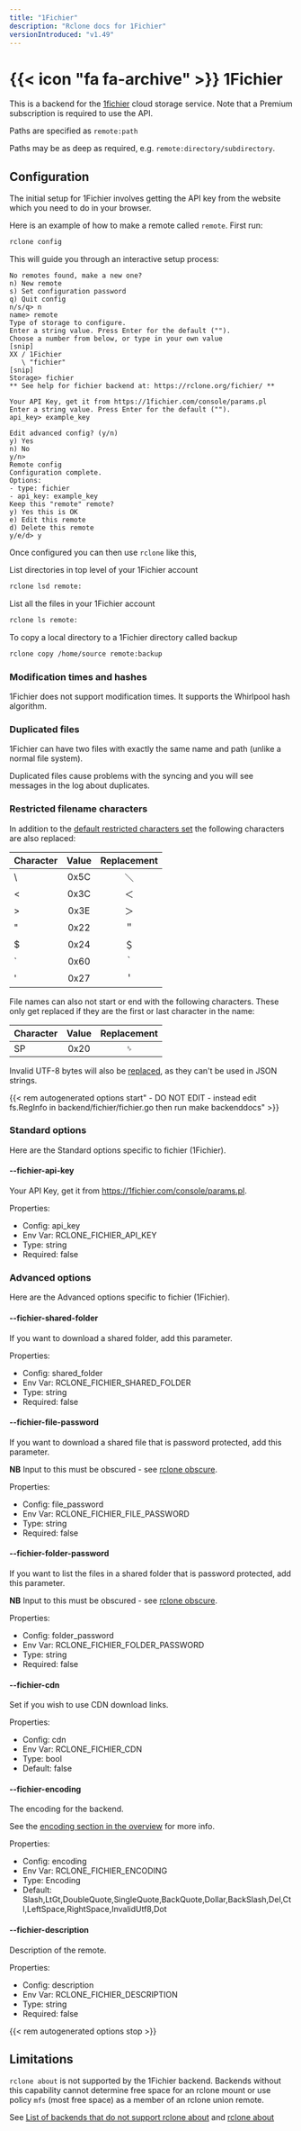 ```yaml
---
title: "1Fichier"
description: "Rclone docs for 1Fichier"
versionIntroduced: "v1.49"
---
```


# {{< icon "fa fa-archive" >}} 1Fichier

This is a backend for the [1fichier](https://1fichier.com) cloud
storage service. Note that a Premium subscription is required to use
the API.

Paths are specified as `remote:path`

Paths may be as deep as required, e.g. `remote:directory/subdirectory`.

## Configuration

The initial setup for 1Fichier involves getting the API key from the website
which you need to do in your browser.

Here is an example of how to make a remote called `remote`.  First run:

```sh
rclone config
```

This will guide you through an interactive setup process:

```text
No remotes found, make a new one?
n) New remote
s) Set configuration password
q) Quit config
n/s/q> n
name> remote
Type of storage to configure.
Enter a string value. Press Enter for the default ("").
Choose a number from below, or type in your own value
[snip]
XX / 1Fichier
   \ "fichier"
[snip]
Storage> fichier
** See help for fichier backend at: https://rclone.org/fichier/ **

Your API Key, get it from https://1fichier.com/console/params.pl
Enter a string value. Press Enter for the default ("").
api_key> example_key

Edit advanced config? (y/n)
y) Yes
n) No
y/n> 
Remote config
Configuration complete.
Options:
- type: fichier
- api_key: example_key
Keep this "remote" remote?
y) Yes this is OK
e) Edit this remote
d) Delete this remote
y/e/d> y
```

Once configured you can then use `rclone` like this,

List directories in top level of your 1Fichier account

```sh
rclone lsd remote:
```

List all the files in your 1Fichier account

```sh
rclone ls remote:
```

To copy a local directory to a 1Fichier directory called backup

```sh
rclone copy /home/source remote:backup
```

### Modification times and hashes

1Fichier does not support modification times. It supports the Whirlpool hash algorithm.

### Duplicated files

1Fichier can have two files with exactly the same name and path (unlike a
normal file system).

Duplicated files cause problems with the syncing and you will see
messages in the log about duplicates.

### Restricted filename characters

In addition to the [default restricted characters set](/overview/#restricted-characters)
the following characters are also replaced:

| Character | Value | Replacement |
| --------- |:-----:|:-----------:|
| \         | 0x5C  | ＼           |
| <         | 0x3C  | ＜           |
| >         | 0x3E  | ＞           |
| "         | 0x22  | ＂           |
| $         | 0x24  | ＄           |
| `         | 0x60  | ｀           |
| '         | 0x27  | ＇           |

File names can also not start or end with the following characters.
These only get replaced if they are the first or last character in the
name:

| Character | Value | Replacement |
| --------- |:-----:|:-----------:|
| SP        | 0x20  | ␠           |

Invalid UTF-8 bytes will also be [replaced](/overview/#invalid-utf8),
as they can't be used in JSON strings.

{{< rem autogenerated options start" - DO NOT EDIT - instead edit fs.RegInfo in backend/fichier/fichier.go then run make backenddocs" >}}
### Standard options

Here are the Standard options specific to fichier (1Fichier).

#### --fichier-api-key

Your API Key, get it from https://1fichier.com/console/params.pl.

Properties:

- Config:      api_key
- Env Var:     RCLONE_FICHIER_API_KEY
- Type:        string
- Required:    false

### Advanced options

Here are the Advanced options specific to fichier (1Fichier).

#### --fichier-shared-folder

If you want to download a shared folder, add this parameter.

Properties:

- Config:      shared_folder
- Env Var:     RCLONE_FICHIER_SHARED_FOLDER
- Type:        string
- Required:    false

#### --fichier-file-password

If you want to download a shared file that is password protected, add this parameter.

**NB** Input to this must be obscured - see [rclone obscure](/commands/rclone_obscure/).

Properties:

- Config:      file_password
- Env Var:     RCLONE_FICHIER_FILE_PASSWORD
- Type:        string
- Required:    false

#### --fichier-folder-password

If you want to list the files in a shared folder that is password protected, add this parameter.

**NB** Input to this must be obscured - see [rclone obscure](/commands/rclone_obscure/).

Properties:

- Config:      folder_password
- Env Var:     RCLONE_FICHIER_FOLDER_PASSWORD
- Type:        string
- Required:    false

#### --fichier-cdn

Set if you wish to use CDN download links.

Properties:

- Config:      cdn
- Env Var:     RCLONE_FICHIER_CDN
- Type:        bool
- Default:     false

#### --fichier-encoding

The encoding for the backend.

See the [encoding section in the overview](/overview/#encoding) for more info.

Properties:

- Config:      encoding
- Env Var:     RCLONE_FICHIER_ENCODING
- Type:        Encoding
- Default:     Slash,LtGt,DoubleQuote,SingleQuote,BackQuote,Dollar,BackSlash,Del,Ctl,LeftSpace,RightSpace,InvalidUtf8,Dot

#### --fichier-description

Description of the remote.

Properties:

- Config:      description
- Env Var:     RCLONE_FICHIER_DESCRIPTION
- Type:        string
- Required:    false

{{< rem autogenerated options stop >}}

## Limitations

`rclone about` is not supported by the 1Fichier backend. Backends without
this capability cannot determine free space for an rclone mount or
use policy `mfs` (most free space) as a member of an rclone union
remote.

See [List of backends that do not support rclone about](https://rclone.org/overview/#optional-features) and [rclone about](https://rclone.org/commands/rclone_about/)

